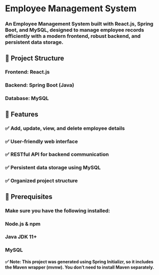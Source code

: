 # Employee Management System
###   An Employee Management System built with React.js, Spring Boot, and MySQL, designed to manage employee records efficiently with a modern frontend, robust backend,       and persistent data storage.


## 📂 Project Structure
###          Frontend: React.js

###          Backend: Spring Boot (Java)

###          Database: MySQL


## 🚀 Features
###   ✅ Add, update, view, and delete employee details
###   ✅ User-friendly web interface
###   ✅ RESTful API for backend communication
###   ✅ Persistent data storage using MySQL
###   ✅ Organized project structure


## 📑 Prerequisites
### Make sure you have the following installed:
###  Node.js & npm
###  Java JDK 11+
###  MySQL

#### ✅ Note: This project was generated using Spring Initializr, so it includes the Maven wrapper (mvnw). You don’t need to install Maven separately.



